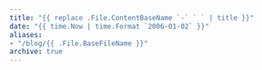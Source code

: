```yaml
---
title: "{{ replace .File.ContentBaseName `-` ` ` | title }}"
date: "{{ time.Now | time.Format `2006-01-02` }}"
aliases:
- "/blog/{{ .File.BaseFileName }}"
archive: true
---
```

